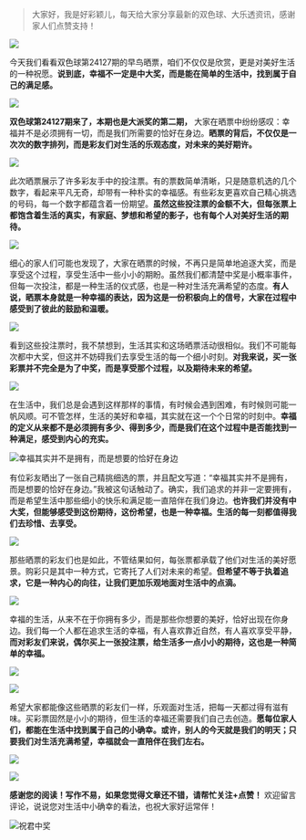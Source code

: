 > 大家好，我是好彩颖儿，每天给大家分享最新的双色球、大乐透资讯，感谢家人们点赞支持！

![](https://cdn.jsdelivr.net/gh/wangwenjie1314/PicCDN/2024-7-11/1720660897499-image.png)


今天我们看看双色球第24127期的早鸟晒票，咱们不仅仅是欣赏，更是对美好生活的一种祝愿。**说到底，幸福不一定是中大奖，而是能在简单的生活中，找到属于自己的满足感。**


![](https://cdn.jsdelivr.net/gh/wangwenjie1314/PicCDN/2024-11-5/1730768974329-image.png)

**双色球第24127期来了，本期也是大派奖的第二期，** 大家在晒票中纷纷感叹：幸福并不是必须拥有一切，而是我们所需要的恰好在身边。**晒票的背后，不仅仅是一次次的数字排列，而是彩友们对生活的乐观态度，对未来的美好期许。**


![](https://cdn.jsdelivr.net/gh/wangwenjie1314/PicCDN/2024-11-5/1730768981787-image.png)


此次晒票展示了许多彩友手中的投注票。有的票数简单清晰，只是随意机选的几个数字，看起来平凡无奇，却带有一种朴实的幸福感。有些彩友更喜欢自己精心挑选的号码，每一个数字都蕴含着一份期望。**虽然这些投注票的金额不大，但每张票上都饱含着生活的真实，有家庭、梦想和希望的影子，也有每个人对美好生活的期待。**


![](https://cdn.jsdelivr.net/gh/wangwenjie1314/PicCDN/2024-11-5/1730768995369-image.png)


细心的家人们可能也发现了，大家在晒票的时候，不再只是简单地追逐大奖，而是享受这个过程，享受生活中一些小小的期盼。虽然我们都清楚中奖是小概率事件，但每一次投注，都是一种生活的仪式感，也是一种对生活充满希望的态度。**有人说，晒票本身就是一种幸福的表达，因为这是一份积极向上的信号，大家在过程中感受到了彼此的鼓励和温暖。**


![](https://cdn.jsdelivr.net/gh/wangwenjie1314/PicCDN/2024-11-5/1730770282109-image.png)




看到这些投注票时，我不禁想到，生活其实和这场晒票活动很相似。我们不可能每次都中大奖，但这并不妨碍我们去享受生活的每一个细小时刻。**对我来说，买一张彩票并不完全是为了中奖，而是享受那个过程，以及期待未来的希望。**


![](https://cdn.jsdelivr.net/gh/wangwenjie1314/PicCDN/2024-11-5/1730769253610-image.png)


在生活中，我们总是会遇到这样那样的事情，有时候会遇到困难，有时候则可能一帆风顺。可不管怎样，生活的美好和幸福，其实就在这一个个日常的时刻中。**幸福的定义从来都不是必须拥有多少、得到多少，而是我们在这个过程中是否能找到一种满足，感受到内心的充实。**


![幸福其实并不是拥有，而是想要的恰好在身边](https://cdn.jsdelivr.net/gh/wangwenjie1314/PicCDN/2024-11-5/1730770431016-image.png)

有位彩友晒出了一张自己精挑细选的票，并且配文写道：“幸福其实并不是拥有，而是想要的恰好在身边。”我被这句话触动了。确实，我们追求的并非一定要拥有，而是希望生活中那些细小的快乐和满足能一直陪伴在我们身边。**也许我们并没有中大奖，但能够感受到这份期待，这份希望，也是一种幸福。生活的每一刻都值得我们去珍惜、去享受。**


![](https://cdn.jsdelivr.net/gh/wangwenjie1314/PicCDN/2024-11-5/1730769645725-image.png)


那些晒票的彩友们也是如此，不管结果如何，每张票都承载了他们对生活的美好愿景。购彩只是其中一种方式，它寄托了人们对未来的希望。**但希望不等于执着追求，它是一种内心的向往，让我们更加乐观地面对生活中的点滴。**


![](https://cdn.jsdelivr.net/gh/wangwenjie1314/PicCDN/2024-11-5/1730770266685-image.png)




幸福的生活，从来不在于你拥有多少，而是那些你想要的美好，恰好出现在你身边。我们每一个人都在追求生活的幸福，有人喜欢靠近自然，有人喜欢享受平静，**而对彩友们来说，偶尔买上一张投注票，给生活多一点小小的期待，这也是一种简单的幸福。**



![](https://cdn.jsdelivr.net/gh/wangwenjie1314/PicCDN/2024-11-5/1730770314203-image.png)


![](https://cdn.jsdelivr.net/gh/wangwenjie1314/PicCDN/2024-11-5/1730770331924-image.png)

希望大家都能像这些晒票的彩友们一样，乐观面对生活，把每一天都过得有滋有味。买彩票固然是小小的期待，但生活的幸福还需要我们自己去创造。**愿每位家人们，都能在生活中找到属于自己的小确幸。或许，别人的今天就是我们的明天；只要我们对生活充满希望，幸福就会一直陪伴在我们左右。**



![](https://cdn.jsdelivr.net/gh/wangwenjie1314/PicCDN/2024-11-5/1730770359851-image.png)

![](https://cdn.jsdelivr.net/gh/wangwenjie1314/PicCDN/2024-11-5/1730770106846-image.png)



**感谢您的阅读！写作不易，如果您觉得文章还不错，请帮忙关注+点赞！** 欢迎留言评论，说说您对生活中小确幸的看法，也祝大家好运常伴！

![祝君中奖](https://cdn.jsdelivr.net/gh/wangwenjie1314/PicCDN/2024-8-18/1723975569086-image.png)


